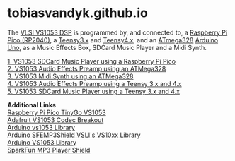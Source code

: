 # tobiasvandyk.github.io

The [VLSI VS1053 DSP](https://www.vlsi.fi/en/products/vs1053.html) is programmed by, and connected to, a [Raspberry Pi Pico (RP2040)](https://www.raspberrypi.com/products/raspberry-pi-pico/), a [Teensy3.x](https://www.pjrc.com/store/teensy36.html) and [Teensy4.x](https://www.pjrc.com/store/teensy41.html), and an [ATmega328](https://www.microchip.com/en-us/product/ATmega328) [Arduino Uno](https://docs.arduino.cc/hardware/uno-rev3), as a Music Effects Box, SDCard Music Player and a Midi Synth.

<p class="header">
  <a href="https://github.com/TobiasVanDyk/Pico-MCU-from-Raspberry-Pi/tree/main/Vs1053Pico">1. VS1053 SDCard Music Player using a Raspberry Pi Pico</a> <br /> 
  <a href="https://github.com/TobiasVanDyk/Audio-Effects-Preamp-VS1053b">2. VS1053 Audio Effects Preamp using an ATMega328</a> <br /> 
  <a href="https://github.com/TobiasVanDyk/VS1053-Micro-Midi-Synthesizer">3. VS1053 Midi Synth using an ATMega328</a> <br /> 
  <a href="https://github.com/TobiasVanDyk/VS1053B-Teensy-36-and-41-Music-Effects">4. VS1053 Audio Effects Preamp using a Teensy 3.x and 4.x</a> <br /> 
  <a href="https://github.com/TobiasVanDyk/VS1053B-Teensy36-Teensy41-SDCard-Music-Player">5. VS1053 SDCard Music Player using a Teensy 3.x and 4.x</a> <br /> 
</p>

**Additional Links**<br>
[Raspberry Pi Pico TinyGo VS1053](https://github.com/elehobica/pico_tinygo_vs1053)<br>
[Adafruit VS1053 Codec Breakout](https://github.com/adafruit/Adafruit_VS1053_Library)<br>
[Arduino vs1053 Library](https://mpflaga.github.io/Arduino_Library-vs1053_for_SdFat/)<br>
[Arduino SFEMP3Shield VSLI's VS10xx Library](https://github.com/madsci1016/Sparkfun-MP3-Player-Shield-Arduino-Library/)<br>
[Arduino VS1053 Library](https://github.com/mpflaga/Arduino_Library-vs1053_for_SdFat)<br>
[SparkFun MP3 Player Shield](https://github.com/sparkfun/MP3_Player_Shield/tree/V_1.5)<br>
